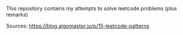 This repository contains my attempts to solve leetcode problems (plus remarks)

Sources:
https://blog.algomaster.io/p/15-leetcode-patterns
